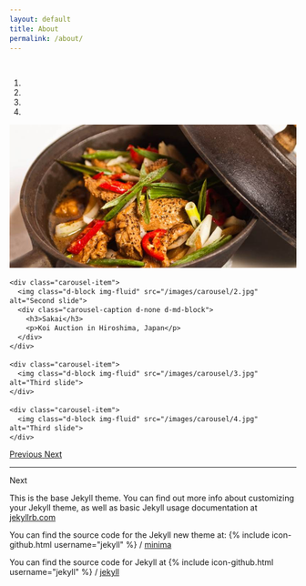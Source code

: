 ```yaml
---
layout: default
title: About
permalink: /about/
---
```


<!-- put that inside a proper css file.. -->
<style type="text/css">


</style>



  <br />
  
<div id="carouselExampleIndicators" class="carousel slide" data-ride="carousel" data-interval="2000">
  <ol class="carousel-indicators">
    <li data-target="#carouselExampleIndicators" data-slide-to="0" class="active"></li>
    <li data-target="#carouselExampleIndicators" data-slide-to="1"></li>
    <li data-target="#carouselExampleIndicators" data-slide-to="2"></li>
    <li data-target="#carouselExampleIndicators" data-slide-to="4"></li>
  </ol>

  <div class="carousel-inner" role="listbox">
    <div class="carousel-item active">
      <img class="d-block img-fluid" src="/images/carousel/1.jpg" alt="First slide">
    </div>

    <div class="carousel-item">
      <img class="d-block img-fluid" src="/images/carousel/2.jpg" alt="Second slide">
      <div class="carousel-caption d-none d-md-block">
        <h3>Sakai</h3>
        <p>Koi Auction in Hiroshima, Japan</p>
      </div>      
    </div>

    <div class="carousel-item">
      <img class="d-block img-fluid" src="/images/carousel/3.jpg" alt="Third slide">
    </div>

    <div class="carousel-item">
      <img class="d-block img-fluid" src="/images/carousel/4.jpg" alt="Third slide">
    </div>

  </div>

  <a class="carousel-control-prev" href="#carouselExampleIndicators" role="button" data-slide="prev">
    <span class="carousel-control-prev-icon" aria-hidden="true"></span>
    <span class="sr-only">Previous</span>
  </a>
  <a class="carousel-control-next" href="#carouselExampleIndicators" role="button" data-slide="next">
    <span class="carousel-control-next-icon" aria-hidden="true"></span>
    <span class="sr-only">Next</span>
  </a>
</div>








<!--
<div class="carousel carousel-slider">

  <div class="carousel-fixed-item center">
    <h2 class="center">First Panel</h2>
    <p class="white-text">This is your first panel</p>

    <a class="btn white waves-effect black-text darken-text-2">Koi</a>
    <a class="btn white waves-effect black-text darken-text-2">Health</a>

  </div>

  <a class="carousel-item white-text" href="#one!">
    <img src="/images/1.jpg">
    <h2 class="carousel-caption center">First Panel</h2>
    <p class="carousel-fixed-item center white-text">This is your first panel</p>
  </a>


  <a class="carousel-item" href="#three!"><img src="/images/3.jpg"></a>
  <a class="carousel-item" href="#four!"><img src="/images/4.jpg"></a>
</div>

-->


<hr />
<p>Next</p>

This is the base Jekyll theme. You can find out more info about customizing your Jekyll theme, as well as basic Jekyll usage documentation at [jekyllrb.com](https://jekyllrb.com/)

You can find the source code for the Jekyll new theme at:
{% include icon-github.html username="jekyll" %} /
[minima](https://github.com/jekyll/minima)

You can find the source code for Jekyll at
{% include icon-github.html username="jekyll" %} /
[jekyll](https://github.com/jekyll/jekyll)
